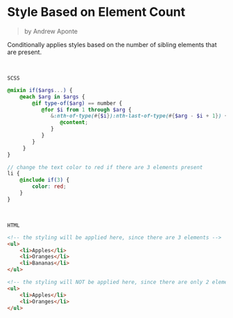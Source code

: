 # Style Based on Element Count
> by Andrew Aponte

Conditionally applies styles based on the number of sibling elements that are present.

<br>

`SCSS`
```scss
@mixin if($args...) {
    @each $arg in $args {
        @if type-of($arg) == number {
           @for $i from 1 through $arg {
              &:nth-of-type(#{$i}):nth-last-of-type(#{$arg - $i + 1}) {
                 @content;
              }
           }
        }
     }
}

// change the text color to red if there are 3 elements present
li {
    @include if(3) {
        color: red;
    }
}
```

<br>

`HTML`
```html
<!-- the styling will be applied here, since there are 3 elements -->
<ul>
    <li>Apples</li>
    <li>Oranges</li>
    <li>Bananas</li>
</ul>

<!-- the styling will NOT be applied here, since there are only 2 elements -->
<ul>
    <li>Apples</li>
    <li>Oranges</li>
</ul>
```

